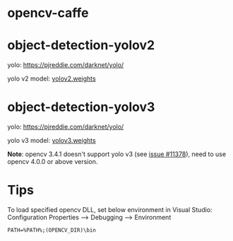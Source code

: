 # opencv-caffe


# object-detection-yolov2

yolo: https://pjreddie.com/darknet/yolo/

yolo v2 model: [yolov2.weights](https://pjreddie.com/media/files/yolov2.weights)


# object-detection-yolov3

yolo: https://pjreddie.com/darknet/yolo/

yolo v3 model: [yolov3.weights](https://pjreddie.com/media/files/yolov3.weights)

**Note**: opencv 3.4.1 doesn't support yolo v3 (see [issue #11378](https://github.com/opencv/opencv/issues/11378)), need to use opencv 4.0.0 or above version.

# Tips
To load specified opencv DLL, set below environment in Visual Studio: Configuration Properties --> Debugging --> Environment
```
PATH=%PATH%;(OPENCV_DIR)\bin
```